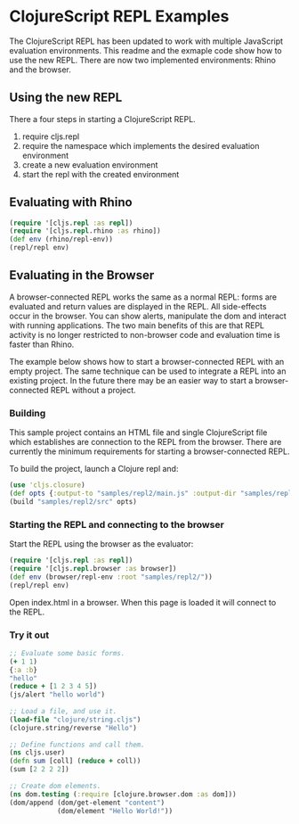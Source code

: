 # ClojureScript REPL Examples

The ClojureScript REPL has been updated to work with multiple JavaScript evaluation environments. This readme
and the exmaple code show how to use the new REPL. There are now two implemented environments: Rhino and 
the browser.

## Using the new REPL

There a four steps in starting a ClojureScript REPL.

1. require cljs.repl
2. require the namespace which implements the desired evaluation environment
3. create a new evaluation environment
4. start the repl with the created environment

## Evaluating with Rhino

```clj
(require '[cljs.repl :as repl])
(require '[cljs.repl.rhino :as rhino])
(def env (rhino/repl-env))
(repl/repl env)
``` 

## Evaluating in the Browser

A browser-connected REPL works the same as a normal REPL: forms are evaluated and return values are displayed
in the REPL. All side-effects occur in the browser. You can show alerts, manipulate the dom and interact with
running applications. The two main benefits of this are that REPL activity is no longer restricted to 
non-browser code and evaluation time is faster than Rhino.

The example below shows how to start a browser-connected REPL with an empty project. The same technique can be
used to integrate a REPL into an existing project. In the future there may be an easier way to start a
browser-connected REPL without a project.

### Building

This sample project contains an HTML file and single ClojureScript file which establishes are connection to the
REPL from the browser. There are currently the minimum requirements for starting a browser-connected REPL.

To build the project, launch a Clojure repl and:

```clj
(use 'cljs.closure)
(def opts {:output-to "samples/repl2/main.js" :output-dir "samples/repl2/out"})
(build "samples/repl2/src" opts)
```
    
### Starting the REPL and connecting to the browser

Start the REPL using the browser as the evaluator:

```clj
(require '[cljs.repl :as repl])
(require '[cljs.repl.browser :as browser])
(def env (browser/repl-env :root "samples/repl2/"))
(repl/repl env)
```

Open index.html in a browser. When this page is loaded it will connect to the REPL.

### Try it out

```clj
;; Evaluate some basic forms.
(+ 1 1)
{:a :b}
"hello"
(reduce + [1 2 3 4 5])
(js/alert "hello world")
 
;; Load a file, and use it.
(load-file "clojure/string.cljs")
(clojure.string/reverse "Hello")
 
;; Define functions and call them.
(ns cljs.user)
(defn sum [coll] (reduce + coll))
(sum [2 2 2 2])
 
;; Create dom elements.
(ns dom.testing (:require [clojure.browser.dom :as dom]))
(dom/append (dom/get-element "content")
            (dom/element "Hello World!"))
```

